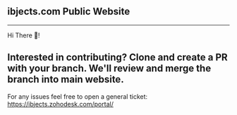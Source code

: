 ## ibjects.com Public Website
---

Hi There 👋!

Interested in contributing? Clone and create a PR with your branch. We'll review and merge the branch into main website.
---

For any issues feel free to open a general ticket: https://ibjects.zohodesk.com/portal/
